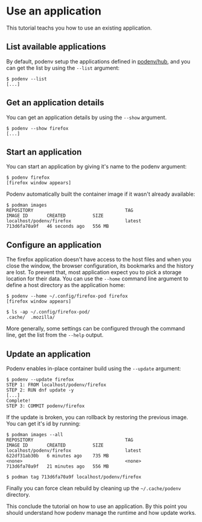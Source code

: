 # Use an application

This tutorial teachs you how to use an existing application.

## List available applications

By default, podenv setup the applications defined in [podenv/hub](https://github.com/podenv/hub),
and you can get the list by using the `--list` argument:

```console
$ podenv --list
[...]
```

## Get an application details

You can get an application details by using the `--show` argument.

```console
$ podenv --show firefox
[...]
```

## Start an application

You can start an application by giving it's name to the podenv argument:

```console
$ podenv firefox
[firefox window appears]
```

Podenv automatically built the container image if it wasn't already available:

```console
$ podman images
REPOSITORY                                  TAG                   IMAGE ID       CREATED          SIZE
localhost/podenv/firefox                    latest                713d6fa70a9f   46 seconds ago   556 MB
```

## Configure an application

The firefox application doesn't have access to the host files and when you close the window,
the browser configuration, its bookmarks and the history are lost. To prevent that, most
application expect you to pick a storage location for their data. You can use the
`--home` command line argument to define a host directory as the application home:

```console
$ podenv --home ~/.config/firefox-pod firefox
[firefox window appears]

$ ls -ap ~/.config/firefox-pod/
.cache/  .mozilla/
```

More generally, some settings can be configured through the command line,
get the list from the `--help` output.

## Update an application

Podenv enables in-place container build using the `--update` argument:

```console
$ podenv --update firefox
STEP 1: FROM localhost/podenv/firefox
STEP 2: RUN dnf update -y
[...]
Complete!
STEP 3: COMMIT podenv/firefox
```

If the update is broken, you can rollback by restoring
the previous image. You can get it's id by running:

```console
$ podman images --all
REPOSITORY                                  TAG                   IMAGE ID       CREATED          SIZE
localhost/podenv/firefox                    latest                622df31ab30b   6 minutes ago    735 MB
<none>                                      <none>                713d6fa70a9f   21 minutes ago   556 MB

$ podman tag 713d6fa70a9f localhost/podenv/firefox
```

Finally you can force clean rebuild by cleaning up the `~/.cache/podenv` directory.

This conclude the tutorial on how to use an application.
By this point you should understand how podenv manage the runtime and how update works.
